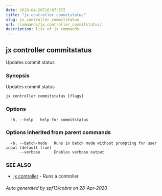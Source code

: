 ```yaml
---
date: 2020-04-28T16:07:37Z
title: "jx controller commitstatus"
slug: jx_controller_commitstatus
url: /commands/jx_controller_commitstatus/
description: list of jx commands
---
```

## jx controller commitstatus

Updates commit status

### Synopsis

Updates commit status

```
jx controller commitstatus [flags]
```

### Options

```
  -h, --help   help for commitstatus
```

### Options inherited from parent commands

```
  -b, --batch-mode   Runs in batch mode without prompting for user input (default true)
      --verbose      Enables verbose output
```

### SEE ALSO

* [jx controller](/commands/jx_controller/)	 - Runs a controller

###### Auto generated by spf13/cobra on 28-Apr-2020
